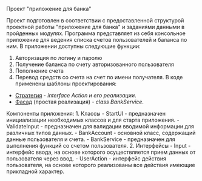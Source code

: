 Проект "приложение для банка"

Проект подготовлен в соответствии с предоставленной структурой проектной работы "приложение для банка" и заданиями данными в пройденных модулях. 
Программа представляет из себя консольное приложение для ведения списка счетов пользователей и баланса по ним.
В приложении доступны следующие функции:
1. Авторизация по логину и паролю
2. Получение баланса по счету авторизованного пользователя
3. Пополнение счета
4. Перевод средств со счета на счет по имени получателя.
В коде применены шаблоны проектирования:

<ul>
    <li>
        <a href="https://refactoring.guru/ru/design-patterns/strategy" target="_blank">Стратегия</a> - <i>interface Action и его реализации</i>.
    </li>
    <li>
        <a href="https://refactoring.guru/ru/design-patterns/facade" target="_blank">Фасад</a> (простая реализация) - <i>class BankService</i>.
    </li>
</ul>
 Компоненты приложения:
 1. Классы
 - StartUI - предназначен инициализации необходимых классов и для старта приложения. 
 - ValidateInput - предназначен для валидации вводимой информации для различных типов данных.
 - BankAccount - основной класс, содержащий данные пользователя и счета.
 - BankService - предназначен для выполнения функций со счетом пользователя.
 2. Интерфейсы 
 - Input - интерфейс ввода, на основе которого осуществляется прием данных от пользователя через ввод.
 - UserAction - интерфейс действия пользователя, на основе которого реализованы все действия имеющие прикладной характер.